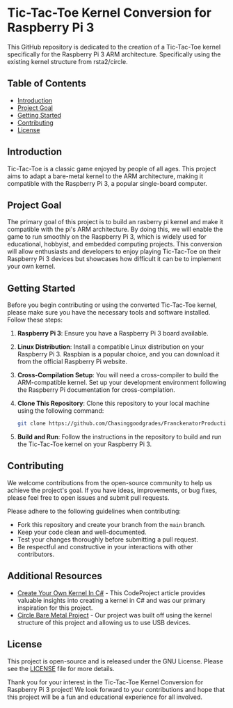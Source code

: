 # Tic-Tac-Toe Kernel Conversion for Raspberry Pi 3

This GitHub repository is dedicated to the creation of a Tic-Tac-Toe kernel specifically for the Raspberry Pi 3 ARM architecture. Specifically using the existing kernel structure from rsta2/circle.

## Table of Contents
- [Introduction](#introduction)
- [Project Goal](#project-goal)
- [Getting Started](#getting-started)
- [Contributing](#contributing)
- [License](#license)

## Introduction

Tic-Tac-Toe is a classic game enjoyed by people of all ages. This project aims to adapt a bare-metal kernel to the ARM architecture, making it compatible with the Raspberry Pi 3, a popular single-board computer. 

## Project Goal

The primary goal of this project is to build an rasberry pi kernel and make it compatible with the pi's ARM architecture. By doing this, we will enable the game to run smoothly on the Raspberry Pi 3, which is widely used for educational, hobbyist, and embedded computing projects. This conversion will allow enthusiasts and developers to enjoy playing Tic-Tac-Toe on their Raspberry Pi 3 devices but showcases how difficult it can be to implement your own kernel.

## Getting Started

Before you begin contributing or using the converted Tic-Tac-Toe kernel, please make sure you have the necessary tools and software installed. Follow these steps:

1. **Raspberry Pi 3**: Ensure you have a Raspberry Pi 3 board available.

2. **Linux Distribution**: Install a compatible Linux distribution on your Raspberry Pi 3. Raspbian is a popular choice, and you can download it from the official Raspberry Pi website.

3. **Cross-Compilation Setup**: You will need a cross-compiler to build the ARM-compatible kernel. Set up your development environment following the Raspberry Pi documentation for cross-compilation.

4. **Clone This Repository**: Clone this repository to your local machine using the following command:

   ```bash
   git clone https://github.com/Chasinggoodgrades/FranckenatorProductions.git
   ```

5. **Build and Run**: Follow the instructions in the repository to build and run the Tic-Tac-Toe kernel on your Raspberry Pi 3.

## Contributing

We welcome contributions from the open-source community to help us achieve the project's goal. If you have ideas, improvements, or bug fixes, please feel free to open issues and submit pull requests.

Please adhere to the following guidelines when contributing:

- Fork this repository and create your branch from the `main` branch.
- Keep your code clean and well-documented.
- Test your changes thoroughly before submitting a pull request.
- Be respectful and constructive in your interactions with other contributors.

## Additional Resources

- [Create Your Own Kernel In C#](https://www.codeproject.com/Articles/1225196/Create-Your-Own-Kernel-In-C-2) - This CodeProject article provides valuable insights into creating a kernel in C# and was our primary inspiration for this project. 
- [Circle Bare Metal Project](https://github.com/rsta2/circle) - Our project was built off using the kernel structure of this project and allowing us to use USB devices. 


## License

This project is open-source and is released under the GNU License. Please see the [LICENSE](LICENSE) file for more details.

Thank you for your interest in the Tic-Tac-Toe Kernel Conversion for Raspberry Pi 3 project! We look forward to your contributions and hope that this project will be a fun and educational experience for all involved.
